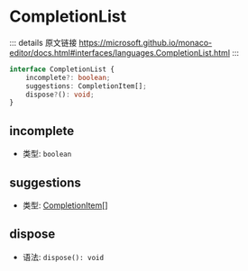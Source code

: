 # CompletionList

<backTop />
        
::: details 原文链接
https://microsoft.github.io/monaco-editor/docs.html#interfaces/languages.CompletionList.html
:::

```ts
interface CompletionList {
    incomplete?: boolean;
    suggestions: CompletionItem[];
    dispose?(): void;
}
```

## incomplete
- 类型: `boolean`
## suggestions
- 类型: [CompletionItem](/api/languages/CompletionItem.md)[]
## dispose
- 语法: `dispose(): void`
